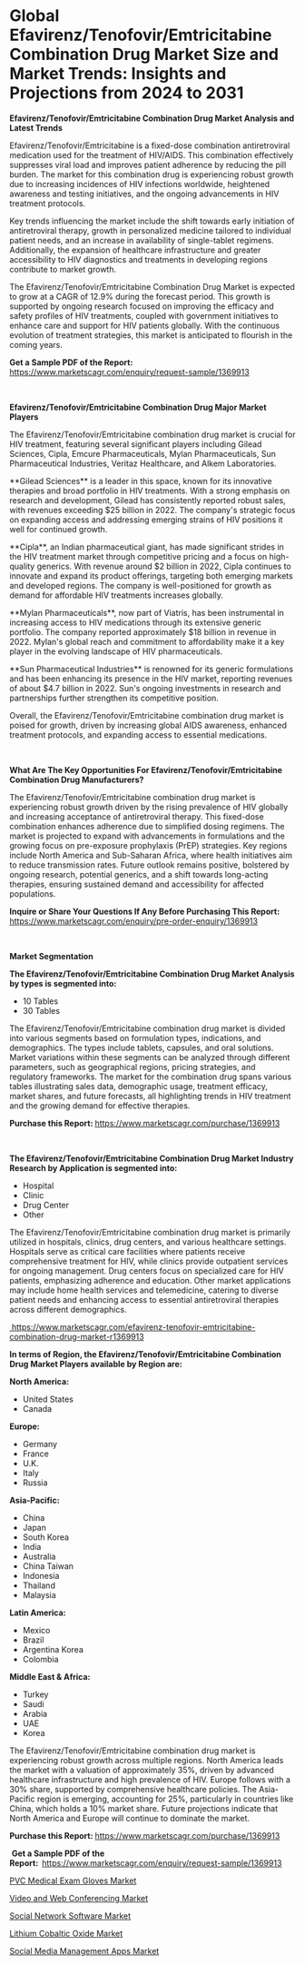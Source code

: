 <p><h1>Global Efavirenz/Tenofovir/Emtricitabine Combination Drug Market Size and Market Trends: Insights and Projections from 2024 to 2031</h1></p><p><strong>Efavirenz/Tenofovir/Emtricitabine Combination Drug Market Analysis and Latest Trends</strong></p>
<p><p>Efavirenz/Tenofovir/Emtricitabine is a fixed-dose combination antiretroviral medication used for the treatment of HIV/AIDS. This combination effectively suppresses viral load and improves patient adherence by reducing the pill burden. The market for this combination drug is experiencing robust growth due to increasing incidences of HIV infections worldwide, heightened awareness and testing initiatives, and the ongoing advancements in HIV treatment protocols.</p><p>Key trends influencing the market include the shift towards early initiation of antiretroviral therapy, growth in personalized medicine tailored to individual patient needs, and an increase in availability of single-tablet regimens. Additionally, the expansion of healthcare infrastructure and greater accessibility to HIV diagnostics and treatments in developing regions contribute to market growth.</p><p>The Efavirenz/Tenofovir/Emtricitabine Combination Drug Market is expected to grow at a CAGR of 12.9% during the forecast period. This growth is supported by ongoing research focused on improving the efficacy and safety profiles of HIV treatments, coupled with government initiatives to enhance care and support for HIV patients globally. With the continuous evolution of treatment strategies, this market is anticipated to flourish in the coming years.</p></p>
<p><strong>Get a Sample PDF of the Report:&nbsp;</strong> <a href="https://www.marketscagr.com/enquiry/request-sample/1369913?utm_campaign=1166&utm_medium=2&utm_source=Github&utm_content=ia&utm_term=06122024&utm_id=efavirenztenofoviremtricitabine-combination-drug">https://www.marketscagr.com/enquiry/request-sample/1369913</a></p>
<p>&nbsp;</p>
<p><strong>Efavirenz/Tenofovir/Emtricitabine Combination Drug Major Market Players</strong></p>
<p><p>The Efavirenz/Tenofovir/Emtricitabine combination drug market is crucial for HIV treatment, featuring several significant players including Gilead Sciences, Cipla, Emcure Pharmaceuticals, Mylan Pharmaceuticals, Sun Pharmaceutical Industries, Veritaz Healthcare, and Alkem Laboratories.</p><p>**Gilead Sciences** is a leader in this space, known for its innovative therapies and broad portfolio in HIV treatments. With a strong emphasis on research and development, Gilead has consistently reported robust sales, with revenues exceeding $25 billion in 2022. The company's strategic focus on expanding access and addressing emerging strains of HIV positions it well for continued growth.</p><p>**Cipla**, an Indian pharmaceutical giant, has made significant strides in the HIV treatment market through competitive pricing and a focus on high-quality generics. With revenue around $2 billion in 2022, Cipla continues to innovate and expand its product offerings, targeting both emerging markets and developed regions. The company is well-positioned for growth as demand for affordable HIV treatments increases globally.</p><p>**Mylan Pharmaceuticals**, now part of Viatris, has been instrumental in increasing access to HIV medications through its extensive generic portfolio. The company reported approximately $18 billion in revenue in 2022. Mylan's global reach and commitment to affordability make it a key player in the evolving landscape of HIV pharmaceuticals.</p><p>**Sun Pharmaceutical Industries** is renowned for its generic formulations and has been enhancing its presence in the HIV market, reporting revenues of about $4.7 billion in 2022. Sun's ongoing investments in research and partnerships further strengthen its competitive position.</p><p>Overall, the Efavirenz/Tenofovir/Emtricitabine combination drug market is poised for growth, driven by increasing global AIDS awareness, enhanced treatment protocols, and expanding access to essential medications.</p></p>
<p>&nbsp;</p>
<p><strong>What Are The Key Opportunities For Efavirenz/Tenofovir/Emtricitabine Combination Drug Manufacturers?</strong></p>
<p><p>The Efavirenz/Tenofovir/Emtricitabine combination drug market is experiencing robust growth driven by the rising prevalence of HIV globally and increasing acceptance of antiretroviral therapy. This fixed-dose combination enhances adherence due to simplified dosing regimens. The market is projected to expand with advancements in formulations and the growing focus on pre-exposure prophylaxis (PrEP) strategies. Key regions include North America and Sub-Saharan Africa, where health initiatives aim to reduce transmission rates. Future outlook remains positive, bolstered by ongoing research, potential generics, and a shift towards long-acting therapies, ensuring sustained demand and accessibility for affected populations.</p></p>
<p><strong>Inquire or Share Your Questions If Any Before Purchasing This Report:</strong> <a href="https://www.marketscagr.com/enquiry/pre-order-enquiry/1369913?utm_campaign=1166&utm_medium=2&utm_source=Github&utm_content=ia&utm_term=06122024&utm_id=efavirenztenofoviremtricitabine-combination-drug">https://www.marketscagr.com/enquiry/pre-order-enquiry/1369913</a></p>
<p>&nbsp;</p>
<p><strong>Market Segmentation</strong></p>
<p><strong>The Efavirenz/Tenofovir/Emtricitabine Combination Drug Market Analysis by types is segmented into:</strong></p>
<p><ul><li>10 Tables</li><li>30 Tables</li></ul></p>
<p><p>The Efavirenz/Tenofovir/Emtricitabine combination drug market is divided into various segments based on formulation types, indications, and demographics. The types include tablets, capsules, and oral solutions. Market variations within these segments can be analyzed through different parameters, such as geographical regions, pricing strategies, and regulatory frameworks. The market for the combination drug spans various tables illustrating sales data, demographic usage, treatment efficacy, market shares, and future forecasts, all highlighting trends in HIV treatment and the growing demand for effective therapies.</p></p>
<p><strong>Purchase this Report:&nbsp;</strong><a href="https://www.marketscagr.com/purchase/1369913?utm_campaign=1166&utm_medium=2&utm_source=Github&utm_content=ia&utm_term=06122024&utm_id=efavirenztenofoviremtricitabine-combination-drug">https://www.marketscagr.com/purchase/1369913</a></p>
<p>&nbsp;</p>
<p><strong>The Efavirenz/Tenofovir/Emtricitabine Combination Drug Market Industry Research by Application is segmented into:</strong></p>
<p><ul><li>Hospital</li><li>Clinic</li><li>Drug Center</li><li>Other</li></ul></p>
<p><p>The Efavirenz/Tenofovir/Emtricitabine combination drug market is primarily utilized in hospitals, clinics, drug centers, and various healthcare settings. Hospitals serve as critical care facilities where patients receive comprehensive treatment for HIV, while clinics provide outpatient services for ongoing management. Drug centers focus on specialized care for HIV patients, emphasizing adherence and education. Other market applications may include home health services and telemedicine, catering to diverse patient needs and enhancing access to essential antiretroviral therapies across different demographics.</p></p>
<p><a href="https://www.marketscagr.com/efavirenz-tenofovir-emtricitabine-combination-drug-market-r1369913?utm_campaign=1166&utm_medium=2&utm_source=Github&utm_content=ia&utm_term=06122024&utm_id=efavirenztenofoviremtricitabine-combination-drug">&nbsp;https://www.marketscagr.com/efavirenz-tenofovir-emtricitabine-combination-drug-market-r1369913</a></p>
<p><strong>In terms of Region, the Efavirenz/Tenofovir/Emtricitabine Combination Drug Market Players available by Region are:</strong></p>
<p>
    <p> <strong> North America: </strong>
        <ul>
            <li>United States</li>
            <li>Canada</li>
        </ul>
        </p> 
    <p> <strong> Europe: </strong>
        <ul>
            <li>Germany</li>
            <li>France</li>
            <li>U.K.</li>
            <li>Italy</li>
            <li>Russia</li>
        </ul>
        </p> 
    <p> <strong> Asia-Pacific: </strong>
        <ul>
            <li>China</li>
            <li>Japan</li>
            <li>South Korea</li>
            <li>India</li>
            <li>Australia</li>
            <li>China Taiwan</li>
            <li>Indonesia</li>
            <li>Thailand</li>
            <li>Malaysia</li>
        </ul>
        </p> 
    <p> <strong> Latin America: </strong>
        <ul>
            <li>Mexico</li>
            <li>Brazil</li>
            <li>Argentina Korea</li>
            <li>Colombia</li>
        </ul>
        </p> 
    <p> <strong> Middle East & Africa: </strong>
        <ul>
            <li>Turkey</li>
            <li>Saudi</li>
            <li>Arabia</li>
            <li>UAE</li>
            <li>Korea</li>
        </ul>
    </p>
    </p>
<p><p>The Efavirenz/Tenofovir/Emtricitabine combination drug market is experiencing robust growth across multiple regions. North America leads the market with a valuation of approximately 35%, driven by advanced healthcare infrastructure and high prevalence of HIV. Europe follows with a 30% share, supported by comprehensive healthcare policies. The Asia-Pacific region is emerging, accounting for 25%, particularly in countries like China, which holds a 10% market share. Future projections indicate that North America and Europe will continue to dominate the market.</p></p>
<p><strong>Purchase this Report: </strong><a href="https://www.marketscagr.com/purchase/1369913?utm_campaign=1166&utm_medium=2&utm_source=Github&utm_content=ia&utm_term=06122024&utm_id=efavirenztenofoviremtricitabine-combination-drug">https://www.marketscagr.com/purchase/1369913</a></p>
<p>&nbsp;<strong>Get a Sample PDF of the Report:&nbsp;&nbsp;</strong><a href="https://www.marketscagr.com/enquiry/request-sample/1369913?utm_campaign=1166&utm_medium=2&utm_source=Github&utm_content=ia&utm_term=06122024&utm_id=efavirenztenofoviremtricitabine-combination-drug">https://www.marketscagr.com/enquiry/request-sample/1369913</a></p>
<p><strong></strong></p>
<p><p><a href="https://issuu.com/reportprime-2/docs/pvc-medical-exam-gloves-market-size-2030.pptx?utm_campaign=1166&utm_medium=2&utm_source=Github&utm_content=ia&utm_term=06122024&utm_id=efavirenztenofoviremtricitabine-combination-drug">PVC Medical Exam Gloves Market</a></p><p><a href="https://www.linkedin.com/pulse/insights-video-web-conferencing-industry-market-financial-rquke?utm_campaign=1166&utm_medium=2&utm_source=Github&utm_content=ia&utm_term=06122024&utm_id=efavirenztenofoviremtricitabine-combination-drug">Video and Web Conferencing Market</a></p><p><a href="https://www.linkedin.com/pulse/social-network-software-market-dynamics-future-growth-prediction-71zhe?utm_campaign=1166&utm_medium=2&utm_source=Github&utm_content=ia&utm_term=06122024&utm_id=efavirenztenofoviremtricitabine-combination-drug">Social Network Software Market</a></p><p><a href="https://issuu.com/reportprime-2/docs/lithium-cobaltic-oxide-market-size-2030.pptx?utm_campaign=1166&utm_medium=2&utm_source=Github&utm_content=ia&utm_term=06122024&utm_id=efavirenztenofoviremtricitabine-combination-drug">Lithium Cobaltic Oxide Market</a></p><p><a href="https://www.linkedin.com/pulse/compreh-proposis-fbaif?utm_campaign=1166&utm_medium=2&utm_source=Github&utm_content=ia&utm_term=06122024&utm_id=efavirenztenofoviremtricitabine-combination-drug">Social Media Management Apps Market</a></p></p>